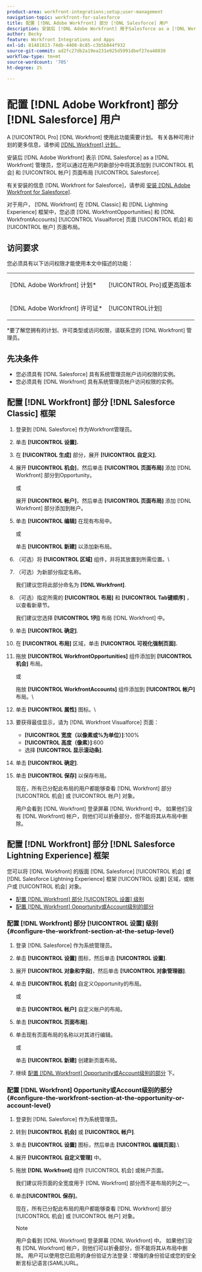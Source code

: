 ```yaml
---
product-area: workfront-integrations;setup;user-management
navigation-topic: workfront-for-salesforce
title: 配置 [!DNL Adobe Workfront] 部分 [!DNL Salesforce] 用户
description: 安装后 [!DNL Adobe Workfront] 用于Salesforce as a [!DNL Workfront] 管理员，您可以通过在Salesforce中的“机会和帐户”页面布局的新部分中添加它，使其对用户可用。
author: Becky
feature: Workfront Integrations and Apps
exl-id: 81481813-74db-4408-8c85-c3b5b844f932
source-git-commit: ad2fc27db2a19ea231e925d5991dbef27ea48030
workflow-type: tm+mt
source-wordcount: '705'
ht-degree: 1%

---
```


# 配置 [!DNL Adobe Workfront] 部分 [!DNL Salesforce] 用户

A [!UICONTROL Pro] [!DNL Workfront] 使用此功能需要计划。 有关各种可用计划的更多信息，请参阅 [[!DNL Workfront] 计划。](https://www.workfront.com/plans)

安装后 [!DNL Adobe Workfront] 表示 [!DNL Salesforce] as a [!DNL Workfront] 管理员，您可以通过在用户的新部分中将其添加到 [!UICONTROL 机会] 和 [!UICONTROL 帐户]
页面布局 [!UICONTROL Salesforce].

有关安装的信息 [!DNL Workfront for Salesforce]，请参阅 [安装 [!DNL Adobe Workfront for Salesforce]](../../workfront-integrations-and-apps/using-workfront-with-salesforce/install-workfront-for-salesforce.md).

对于用户， [!DNL Workfront] 在 [!DNL Classic] 和 [!DNL Lightning Experience] 框架中，您必须 [!DNL WorkfrontOpportunities] 和 [!DNL WorkfrontAccounts] [!UICONTROL Visualforce] 页面 [!UICONTROL 机会] 和 [!UICONTROL 帐户] 页面布局。

## 访问要求

您必须具有以下访问权限才能使用本文中描述的功能：

<table style="table-layout:auto"> 
 <col> 
 <col> 
 <tbody> 
  <tr> 
   <td role="rowheader">[!DNL Adobe Workfront] 计划*</td> 
   <td> <p>[!UICONTROL Pro]或更高版本</p> </td> 
  </tr> 
  <tr> 
   <td role="rowheader">[!DNL Adobe Workfront] 许可证*</td> 
   <td> <p>[!UICONTROL计划]</p> </td> 
  </tr> 
 </tbody> 
</table>

&#42;要了解您拥有的计划、许可类型或访问权限，请联系您的 [!DNL Workfront] 管理员。

## 先决条件

* 您必须具有 [!DNL Salesforce] 具有系统管理员帐户访问权限的实例。
* 您必须具有 [!DNL Workfront] 具有系统管理员帐户访问权限的实例。

## 配置 [!DNL Workfront] 部分 [!DNL Salesforce Classic] 框架

1. 登录到 [!DNL Salesforce] 作为Workfront管理员。
1. 单击 **[!UICONTROL 设置].**
1. 在 **[!UICONTROL 生成]** 部分，展开 **[!UICONTROL 自定义].**

1. 展开 **[!UICONTROL 机会]**，然后单击 **[!UICONTROL 页面布局]** 添加 [!DNL Workfront] 部分到Opportunity。

   或

   展开 **[!UICONTROL 帐户]**，然后单击 **[!UICONTROL 页面布局]** 添加 [!DNL Workfront] 部分添加到帐户。

1. 单击 **[!UICONTROL 编辑]** 在现有布局中。

   或

   单击 **[!UICONTROL 新建]** 以添加新布局。

1. （可选）将 **[!UICONTROL 区域]** 组件，并将其放置到所需位置。\

1. （可选）为新部分指定名称。

   我们建议您将此部分命名为 **[!DNL Workfront]**.

1. （可选）指定所需的 **[!UICONTROL 布局]** 和 **[!UICONTROL Tab键顺序]** ，以查看新章节。

   我们建议您选择 **[!UICONTROL 1列]** 布局 [!DNL Workfront] 中。

1. 单击 **[!UICONTROL 确定]**.
1. 在 **[!UICONTROL 布局]** 区域，单击 **[!UICONTROL 可视化强制页面].**

1. 拖放 **[!UICONTROL WorkfrontOpportunities]** 组件添加到 **[!UICONTROL 机会]** 布局。

   或

   拖放 **[!UICONTROL WorkfrontAccounts]** 组件添加到  **[!UICONTROL 帐户]** 布局。\

1. 单击 **[!UICONTROL 属性]** 图标。\

1. 要获得最佳显示，请为 [!DNL Workfront Visualforce] 页面：

   * **[!UICONTROL 宽度（以像素或%为单位）]**:100%
   * **[!UICONTROL 高度（像素）]**:600
   * 选择 **[!UICONTROL 显示滚动条]**.

1. 单击 **[!UICONTROL 确定]**.
1. 单击 **[!UICONTROL 保存]** 以保存布局。

   现在，所有已分配此布局的用户都能够查看 [!DNL Workfront] 部分 [!UICONTROL 机会] 或 [!UICONTROL 帐户] 对象。

   用户会看到 [!DNL Workfront] 登录屏幕 [!DNL Workfront] 中。 如果他们没有 [!DNL Workfront] 帐户，则他们可以折叠部分，但不能将其从布局中删除。

## 配置 [!DNL Workfront] 部分 [!DNL Salesforce Lightning Experience] 框架

您可以将 [!DNL Workfront] 的版面 [!DNL Salesforce] [!UICONTROL 机会] 或 [!DNL Salesforce Lightning Experience] 框架 [!UICONTROL 设置] 区域，或帐户或 [!UICONTROL 机会] 对象。

* [配置 [!DNL Workfront] 部分 [!UICONTROL 设置] 级别](#configure-the-workfront-section-at-the-setup-level-configure-the-workfront-section-at-the-setup-level)
* [配置 [!DNL Workfront] Opportunity或Account级别的部分](#configure-the-workfront-section-at-the-opportunity-or-account-level-configure-the-workfront-section-at-the-opportunity-or-account-level)

### 配置 [!DNL Workfront] 部分 [!UICONTROL 设置] 级别 {#configure-the-workfront-section-at-the-setup-level}

1. 登录 [!DNL Salesforce] 作为系统管理员。
1. 单击 **[!UICONTROL 设置]** 图标，然后单击 **[!UICONTROL 设置]**.

1. 展开 **[!UICONTROL 对象和字段]**，然后单击 **[!UICONTROL 对象管理器]**.

1. 单击 **[!UICONTROL 机会]** 自定义Opportunity的布局。

   或

   单击 **[!UICONTROL 帐户]** 自定义帐户的布局。

1. 单击 **[!UICONTROL 页面布局]**.
1. 单击现有页面布局的名称以对其进行编辑。

   或

   单击 **[!UICONTROL 新建]** 创建新页面布局。

1. 继续 [配置 [!DNL Workfront] Opportunity或Account级别的部分](#configure-the-workfront-section-at-the-opportunity-or-account-level-configure-the-workfront-section-at-the-opportunity-or-account-level) 下。

### 配置 [!DNL Workfront] Opportunity或Account级别的部分 {#configure-the-workfront-section-at-the-opportunity-or-account-level}

1. 登录到 [!DNL Salesforce] 作为系统管理员。
1. 转到 **[!UICONTROL 机会]** 或 **[!UICONTROL 帐户]**.

1. 单击 **[!UICONTROL 设置]** 图标，然后单击 **[!UICONTROL 编辑页面]**.\

1. 展开 **[!UICONTROL 自定义管理]** 中。
1. 拖放 **[!DNL Workfront]** 组件 [!UICONTROL 机会] 或帐户页面。

   我们建议将页面的全宽度用于 [!DNL Workfront] 部分而不是布局的列之一。

1. 单击&#x200B;**[!UICONTROL 保存]**。

   现在，所有已分配此布局的用户都能够查看 [!DNL Workfront] 部分 [!UICONTROL 机会] 或 [!UICONTROL 帐户] 对象。

   >[!NOTE]
   >
   >用户会看到 [!DNL Workfront] 登录屏幕 [!DNL Workfront] 中。 如果他们没有 [!DNL Workfront] 帐户，则他们可以折叠部分，但不能将其从布局中删除。 用户可以使用您已启用的身份验证方法登录：增强的身份验证或您的安全断言标记语言(SAML)URL。

